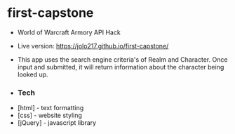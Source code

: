 # first-capstone
- World of Warcraft Armory API Hack

- Live version: https://jolo217.github.io/first-capstone/

- This app uses the search engine criteria's of Realm and Character. Once input and submitted, it will return information about the character being looked up.

- ### Tech

* [html] - text formatting
* [css] - website styling
* [jQuery] - javascript library
